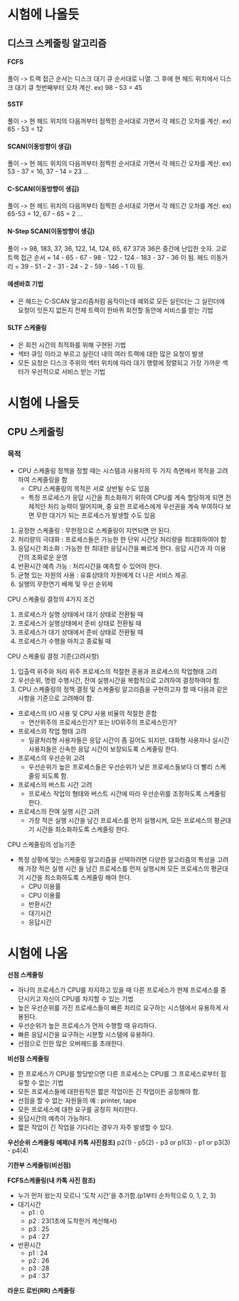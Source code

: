 # 시험에 나올듯
## 디스크 스케줄링 알고리즘
#### FCFS
풀이 -> 트랙 접근 순서는 디스크 대기 큐 순서대로 나열. 
그 후에 현 헤드 위치에서 디스크 대기 큐 첫번째부터 오차 계산. ex) 98 - 53 = 45

#### SSTF
풀이 -> 현 헤드 위치의 다음꺼부터 점찍힌 순서대로 가면서 각 헤드간 오차를 계산.
ex) 65 - 53 = 12

#### SCAN(이동방향이 생김)
풀이 -> 현 헤드 위치의 다음꺼부터 점찍힌 순서대로 가면서 각 헤드간 오차를 계산.
ex) 53 - 37 = 16, 37 - 14 = 23 ...

#### C-SCAN(이동방향이 생김)
풀이 -> 현 헤드 위치의 다음꺼부터 점찍힌 순서대로 가면서 각 헤드간 오차를 계산.
ex) 65-53 = 12, 67 - 65 = 2 ...

#### N-Step SCAN(이동방향이 생김)
풀이 -> 98, 183, 37, 36, 122, 14, 124, 65, 67
37과 36은 중간에 난입한 숫자. 고로
트랙 접근 순서 = 14 - 65 - 67 - 98 - 122 - 124 - 183 - 37 - 36 이 됨.
헤드 이동거리 = 39 - 51 - 2 - 31 - 24 - 2 - 59 - 146 - 1 이 됨.

#### 에센바흐 기법
* 은 헤드는 C-SCAN 알고리즘처럼 움직이는데 예외로 모든 실린더는 그 실린더에 요청이 잇든지 없든지
전체 트랙이 한바퀴 회전할 동안에 서비스를 받는 기법

#### SLTF 스케줄링
* 은 회전 시간의 최적화를 위해 구현된 기법
* 섹터 큐잉 이라고 부르고 실린더 내의 여러 트랙에 대한 많은 요청이 발생
* 모든 요청은 디스크 주위의 섹터 위치에 따라 대기 행렬에 정렬되고 가장 가까운 섹터가 우선적으로 서비스 받는 기법

# 시험에 나올듯

## CPU 스케줄링

### 목적
* CPU 스케줄링 정책을 정할 때는 시스템과 사용자의 두 가지 측면에서 목적을 고려하여 스케줄링을 함
  * CPU 스케줄링의 목적은 서로 상반될 수도 있음
  * 특정 프로세스가 응답 시간을 최소화하기 위하여 CPU를 계속 할당하게 되면 전체적인 처리 능력이 떨어지며, 중
    요한 프로세스에게 우선권을 계속 부여하다 보면 무한 대기가 되는 프로세스가 발생할 수도 있음
1. 공정한 스케줄링 : 무한정으로 스케줄링이 지연되면 안 된다.
2. 처리량의 극대화 : 프로세스들은 가능한 한 단위 시간당 처리량을 최대화하여야 함
3. 응답시간 최소화 : 가능한 한 최대한 응답시간을 빠르게 한다. 응답 시간과 자 이용간의 조화로운 운영
4. 반환시간 예측 가능 : 처리시간을 예측할 수 있어야 한다.
5. 균형 있는 자원의 사용 : 유휴상태의 자원에게 더 나은 서비스 제공.
6. 실행의 무한연기 배제 및 우선 순위제

CPU 스케줄링 결정의 4가지 조건
1. 프로세스가 실행 상태에서 대기 상태로 전환될 때
2. 프로세스가 실행상태에서 준비 상태로 전환될 때
3. 프로세스가 대기 상태에서 준비 상태로 전환될 때
4. 프로세스가 수행을 마치고 종료될 때

CPU 스케줄링 결정 기준(고려사항)
1. 입출력 위주와 처리 위주 프로세스의 적절한 혼용과 프로세스의 작업형태 고려
2. 우선순위, 명령 수행시간, 잔여 실행시간을 복합적으로 고려하여 결정하여야 함.
3. CPU 스케줄링의 정책 결정 및 스케줄링 알고리즘을 구현하고자 할 때 다음과 같은 사항을 기준으로 고려해야 함.

- 프로세스의 I/O 사용 및 CPU 사용 비율의 적절한 혼합
  - 연산위주의 프로세스인가? 또는 I/O위주의 프로세스인가?
- 프로세스의 작업 형태 고려
  - 일괄처리형 사용자들은 응답 시간이 좀 길어도 되지만, 대화형 사용자나 실시간 사용자들은 신속한 응답 시간이 보장되도록 스케줄링 한다.
- 프로세스의 우선순위 고려
  - 우선순위가 높은 프로세스들은 우선순위가 낮은 프로세스들보다 더 빨리 스케줄링 되도록 함.
- 프로세스의 버스트 시간 고려
  - 프로세스 작업의 형태와 버스트 시간에 따라 우선순위를 조정하도록 스케줄링 한다.
- 프로세스의 잔여 실행 시간 고려
  - 가장 적은 실행 시간을 남긴 프로세스를 먼저 실행시켜, 모든 프로세스의 평균대기 시간을 최소화하도록 스케줄링 한다.

CPU 스케줄링의 성능기준
* 특정 상황에 맞는 스케줄링 알고리즘을 선택하려면 다양한 알고리즘의 특성을 고려해 가장 적은 실행 시간
을 남긴 프로세스를 먼저 실행시켜 모든 프로세스의 평균대기 시간을 최소화하도록 스케줄링 해야 한다.
  - CPU 이용률
  - CPU 이용률
  - 반환시간
  - 대기시간
  - 응답시간

# 시험에 나옴
**선점 스케줄링**
* 하나의 프로세스가 CPU를 차지하고 있을 때 다른 프로세스가 현재 프로세스를 중단시키고 자신이 CPU를 차지할
수 있는 기법
* 높은 우선순위를 가진 프로세스들이 빠른 처리르 요구하는 시스템에서 유용하게 사용된다.
* 우선순위가 높은 프로세스가 먼저 수행할 때 유리하다.
* 빠른 응답시간을 요구하는 시분할 시스템에 유용하다.
* 선점으로 인한 많은 오버헤드를 초래한다.

**비선점 스케줄링**
* 한 프로세스가 CPU를 할당받으면 다른 프로세스는 CPU를 그 프로세스로부터 점유할 수 없는 기법
* 모든 프로세스들에 대한원칙은 짧은 작업이든 긴 작업이든 공정해야 함.
* 선점을 할 수 없는 자원들의 예 : printer, tape
* 모든 프로세스에 대한 요구를 공정히 처리한다.
* 응답시간의 예측이 가능하다.
* 짧은 작업이 긴 작업을 기다리는 경우가 자주 발생할 수 있다.

**우선순위 스케줄링 예제(내 카톡 사진참조)**
p2(1) - p5(2) - p3 or p1(3) - p1 or p3(3) - p4(4)

**기한부 스케줄링(비선점)**

**FCFS스케줄링(내 카톡 사진 참조)**
* 누가 먼저 왔는지 모르니 '도착 시간'을 추가함.(p1부터 순차적으로 0, 1, 2, 3)
* 대기시간
  * p1 : 0 
  * p2 : 23(1초에 도착한거 계산해서)
  * p3 : 25
  * p4 : 27
* 반환시간
  * p1 : 24
  * p2 : 26
  * p3 : 28
  * p4 : 37

**라운드 로빈(RR) 스케줄링**
